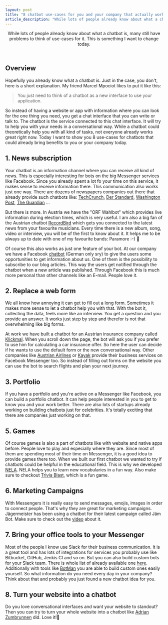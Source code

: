 ```yaml
---
layout: post
title: "8 chatbot use-cases for you and your company that actually work today"
article_description: "While lots of people already know about what a chatbot is, many still have problems to think of use-cases for it. This is something I want to change today."
---
```



<header>
While lots of people already know about what a chatbot is, many still have problems to think of use-cases for it. This is something I want to change today.
</header>

## Overview

Hopefully you already know what a chatbot is. Just in the case, you don't, here is a short explanation. My friend Marcel Mpociot likes to put it like this:

<blockquote>You just need to think of a chatbot as a new interface to use your application.</blockquote>

So instead of having a website or app with information where you can look for the one thing you need, you get a chat interface that you can write or talk to. The chatbot is the service connected to this chat interface. It will try to help you with your needs in a conversational way. While a chatbot could theoretically help you with all kind of tasks, not everyone already works great right now.  Today I want to show you 8 use-cases for chatbots that could already bring benefits to you or your company today.

## 1. News subscription

Your chatbot is an information channel where you can receive all kind of news. This is especially interesting for bots on the big Messenger services like Facebook. Since you already spent a lot fo your time on this service, it makes sense to receive information there. This communication also works just one way. There are dozens of newspapers companies out there that already provide such chatbots like: [TechCrunch](https://www.messenger.com/t/8062627951), [Der Standard](https://www.messenger.com/t/122737471962), [Washington Post](https://www.messenger.com/t/15225899564), [The Guardian](https://www.messenger.com/t/10513336322) ...

But there is more. In Austria we have the "ORF Wahlbot" which provides live information during election times, which is very useful. I am also a big fan of the Austrian chatbot [RecordBird](https://www.messenger.com/t/RecordBird) which gets you connected to the latest news from your favourite musicians. Every time there is a new album, song, video or interview, you will be of the first to know about it. It helps me to be always up to date with one of my favourite bands: Paramore :-) 🤘

Of course this also works as just one feature of your bot. At our company we have a Facebook [chatbot](https://www.messenger.com/t/liechteneckers) (German only sry) to give the users some opportunities to get information about us. One of them is the possibility to subscribe to our blog articles. This way the users get notified through the chatbot when a new article was published. Through Facebook this is much more personal than other channels like an E-mail. People love it.

## 2. Replace a web form

We all know how annoying it can get to fill out a long form. Sometimes it makes more sense to let a chatbot help you with that.
With the bot it, collecting the data, feels more like an interview. You get a question and you provide an answer. It works just step by step and therefor is not that overwhelming like big forms.

At work we have built a chatbot for an Austrian insurance company called [Klickmal](https://www.klickmal.at/mobilitaet/kfz-versicherung.html). When you scroll down the page, the bot will ask you if you prefer to use him for calculating a car insurance offer. So here the user can decide if he wants to use the default form or the new conversational way. Other companies like [Austrian Airlines](https://www.messenger.com/t/336760059841) or [Kayak](https://www.messenger.com/t/90811893045/) provide their business services on Facebook Messenger too. So instead of filling out forms on the website you can use the bot to search flights and plan your next journey.

## 3. Portfolio

If you have a portfolio and you're active on a Messenger like Facebook, you can build a portfolio chatbot. It can help people interested in you to get to know you and your work better. There are also lots of startups already working on building chatbots just for celebrities. It's totally exciting that there are companies just working on that.

## 5. Games

Of course games is also a part of chatbots like with website and native apps before. People love to play and especially where they are. Since most of them are spending most of their time on Messenger, it is a good idea to provide games there too. When we built our first chatbot we wanted to try if chatbots could be helpful in the educational field. This is why we developed [NELA](https://www.messenger.com/t/nelabot). NELA helps you to learn new vocabularies in a fun way. Also make sure to checkout [Trivia Blast](https://www.messenger.com/t/triviablast1), which is a fun game.

## 6. Marketing Campaigns

With Messengers it is really easy to send messages, emojis, images in order to connect people. That's why they are great for marketing campaigns. Jägermeister has been using a chatbot for their latest campaign called Jäm Bot. Make sure to check out the [video](https://www.la-red.de/en/work/j%C3%A4germeister/j%C3%A4m-bot-chatvertising/) about it.

## 7. Bring your office tools to your Messenger

Most of the people I know use Slack for their business communication. It is a great tool and has lots of integrations for services you probably use like Bitbucket, GitHub, Jenkis CI and so on. But you can also build custom bots for your Slack team. There is whole list of already available one [here](https://crbotgarage.slack.com/apps/category/At0MQP5BEF-bots). Additionally with tools like [BotMan](https://botman.io/) you are able to build custom ones easily yourself. So what information do you need every day in your company? Think about that and probably you just found a new chatbot idea for you.

## 8. Turn your website into a chatbot

Do you love conversational interfaces and want your website to standout? Then you can try to turn your whole website into a chatbot like [Adrian Zumbrunnen](https://azumbrunnen.me/) did. Love it!🤘
